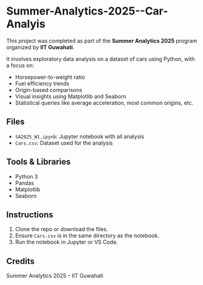 # Summer-Analytics-2025--Car-Analyis
This project was completed as part of the **Summer Analytics 2025** program organized by **IIT Guwahati**.

It involves exploratory data analysis on a dataset of cars using Python, with a focus on:
- Horsepower-to-weight ratio
- Fuel efficiency trends
- Origin-based comparisons
- Visual insights using Matplotlib and Seaborn
- Statistical queries like average acceleration, most common origins, etc.

## Files

- `SA2025_W1.ipynb`: Jupyter notebook with all analysis
- `Cars.csv`: Dataset used for the analysis

## Tools & Libraries

- Python 3
- Pandas
- Matplotlib
- Seaborn

## Instructions

1. Clone the repo or download the files.
2. Ensure `Cars.csv` is in the same directory as the notebook.
3. Run the notebook in Jupyter or VS Code.

## Credits

Summer Analytics 2025 – IIT Guwahati


